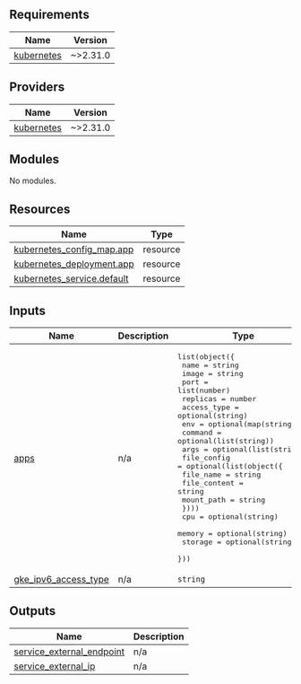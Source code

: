 ## Requirements

| Name                                                                         | Version  |
|------------------------------------------------------------------------------|----------|
| <a name="requirement_kubernetes"></a> [kubernetes](#requirement\_kubernetes) | ~>2.31.0 |

## Providers

| Name                                                                   | Version  |
|------------------------------------------------------------------------|----------|
| <a name="provider_kubernetes"></a> [kubernetes](#provider\_kubernetes) | ~>2.31.0 |

## Modules

No modules.

## Resources

| Name                                                                                                                       | Type     |
|----------------------------------------------------------------------------------------------------------------------------|----------|
| [kubernetes_config_map.app](https://registry.terraform.io/providers/hashicorp/kubernetes/latest/docs/resources/config_map) | resource |
| [kubernetes_deployment.app](https://registry.terraform.io/providers/hashicorp/kubernetes/latest/docs/resources/deployment) | resource |
| [kubernetes_service.default](https://registry.terraform.io/providers/hashicorp/kubernetes/latest/docs/resources/service)   | resource |

## Inputs

| Name                                                                                                 | Description | Type                                                                                                                                                                                                                                                                                                                                                                                                                                                                                                                                                | Default      | Required |
|------------------------------------------------------------------------------------------------------|-------------|-----------------------------------------------------------------------------------------------------------------------------------------------------------------------------------------------------------------------------------------------------------------------------------------------------------------------------------------------------------------------------------------------------------------------------------------------------------------------------------------------------------------------------------------------------|--------------|:--------:|
| <a name="input_apps"></a> [apps](#input\_apps)                                                       | n/a         | <pre>list(object({<br>    name     = string<br>    image    = string<br>    port = list(number)<br>    replicas = number<br>    access_type = optional(string)<br>    env = optional(map(string))<br>    command = optional(list(string))<br>    args = optional(list(string))<br>    file_config = optional(list(object({<br>      file_name    = string<br>      file_content = string<br>      mount_path   = string<br>    })))<br>    cpu = optional(string)<br>    memory = optional(string)<br>    storage = optional(string)<br>  }))</pre> | `[]`         |    no    |
| <a name="input_gke_ipv6_access_type"></a> [gke\_ipv6\_access\_type](#input\_gke\_ipv6\_access\_type) | n/a         | `string`                                                                                                                                                                                                                                                                                                                                                                                                                                                                                                                                            | `"INTERNAL"` |    no    |

## Outputs

| Name                                                                                                                | Description |
|---------------------------------------------------------------------------------------------------------------------|-------------|
| <a name="output_service_external_endpoint"></a> [service\_external\_endpoint](#output\_service\_external\_endpoint) | n/a         |
| <a name="output_service_external_ip"></a> [service\_external\_ip](#output\_service\_external\_ip)                   | n/a         |
